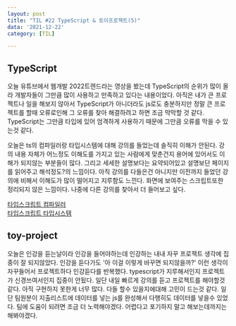 ```yaml
---
layout: post
title: "TIL #22 TypeScript & 토이프로젝트(5)"
data: '2021-12-22'
category: [TIL]

---
```


## TypeScript
오늘 유튜브에서 웹개발 2022트렌드라는 영상을 봤는데 TypeScript의 순위가 많이 올라 개발자들이 그만큼 많이 사용하고 만족하고 있다는 내용이었다. 아직은 내가 큰 프로젝트나 일을 해보지 않아서 TypeScript가 아니더라도 js로도 충분하지만 정말 큰 프로젝트를 할때 오류로인해 그 오류를 찾아 해결하려고 하면 조금 막막할 것 같다. TypeScript는 그만큼 타입에 있어 엄격하게 사용하기 때문에 그만큼 오류를 막을 수 있는것 같다. 

오늘은 ts의 컴파일러랑 타입시스템에 대해 강의를 들었는데 솔직히 이해가 안된다. 강의 내용 자체가 어느정도 이해도를 가지고 있는 사람에게 맞춘건지 용어에 있어서도 이해가 되지않는 부분들이 많다. 그리고 세세한 설명보다는 요약되어있고 설명보단 페이지를 읽어주고 해석정도?의 느낌이다. 아직 강의를 다들은건 아니지만 이전까지 들었던 강의에 비해서 이해도가 많이 떨어지고 지루함도 느낀다. 화면에 보여주는 스크립트또한 정리되지 않은 느낌이다. 나중에 다른 강의를 찾아서 더 들어보고 싶다. 


<a href="/typescript/ts_compiler">타입스크립트 컴파일러</a><br/>
<a href="/typescript/ts_typesystemr">타입스크립트 타입시스템</a>

## toy-project
오늘은 인강을 듣는날이라 인강을 들어야하는데 인강하는 내내 자꾸 프로젝트 생각에 집중이 잘 되지않았다. 인강을 듣다가도 '아 이걸 이렇게 바꾸면 되지않을까?' 이런 생각이 자꾸들어서 프로젝트하다 인강듣다를 반복했다. typescript가 지루해서인지 프로젝트가 신경쓰여서인지 집중이 안됬다. 일단 내일 빠르게 강의를 듣고 프로젝트를 해야할것같다. 아직 구현하지 못한게 너무 많다. 다들 할수 있을지에대해 고민이 드는것 같다. 일단 팀원분이 지출리스트에 데이터를 넣는 js를 완성해서 다행히도 데이터를 넣을수 있었다. 팀에 도움이 되려면 조금 더 노력해야겠다. 어렵다고 포기하지 말고 해보는데까지는 해봐야겠다. 